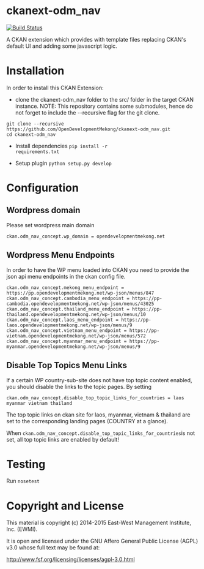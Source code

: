 ckanext-odm_nav
=================

[![Build Status](https://travis-ci.org/OpenDevelopmentMekong/ckanext-odm_nav.svg?branch=master)](https://travis-ci.org/OpenDevelopmentMekong/ckanext-odm_nav)

A CKAN extension which provides with template files replacing CKAN's default UI and adding some javascript logic.

# Installation

In order to install this CKAN Extension:

  * clone the ckanext-odm_nav folder to the src/ folder in the target CKAN instance. NOTE: This repository contains some submodules, hence do not forget to include the --recursive flag for the git clone.

 ```
 git clone --recursive https://github.com/OpenDevelopmentMekong/ckanext-odm_nav.git
 cd ckanext-odm_nav
 ```

 * Install dependencies
 <code>pip install -r requirements.txt</code>

 * Setup plugin
 <code>python setup.py develop</code>

# Configuration

## Wordpress domain

Please set wordpress main domain
```
ckan.odm_nav_concept.wp_domain = opendevelopmentmekong.net
```

## Wordpress Menu Endpoints

In order to have the WP menu loaded into CKAN you need to provide the json api menu endpoints in the ckan config file.

```
ckan.odm_nav_concept.mekong_menu_endpoint = https://pp.opendevelopmentmekong.net/wp-json/menus/847
ckan.odm_nav_concept.cambodia_menu_endpoint = https://pp-cambodia.opendevelopmentmekong.net/wp-json/menus/43025
ckan.odm_nav_concept.thailand_menu_endpoint = https://pp-thailand.opendevelopmentmekong.net/wp-json/menus/10
ckan.odm_nav_concept.laos_menu_endpoint = https://pp-laos.opendevelopmentmekong.net/wp-json/menus/9
ckan.odm_nav_concept.vietnam_menu_endpoint = https://pp-vietnam.opendevelopmentmekong.net/wp-json/menus/572
ckan.odm_nav_concept.myanmar_menu_endpoint = https://pp-myanmar.opendevelopmentmekong.net/wp-json/menus/9
```

## Disable Top Topics Menu Links

If a certain WP country-sub-site does not have top topic content enabled, you should disable the links to the topic pages. By setting

```
ckan.odm_nav_concept.disable_top_topic_links_for_countries = laos myanmar vietnam thailand
```

The top topic links on ckan site for laos, myanmar, vietnam & thailand are set to the corresponding landing pages (COUNTRY at a glance).

When ```ckan.odm_nav_concept.disable_top_topic_links_for_countries```is not set, all top topic links are enabled by default!

# Testing

  Run ```nosetest```

# Copyright and License

This material is copyright (c) 2014-2015 East-West Management Institute, Inc. (EWMI).

It is open and licensed under the GNU Affero General Public License (AGPL) v3.0 whose full text may be found at:

http://www.fsf.org/licensing/licenses/agpl-3.0.html
